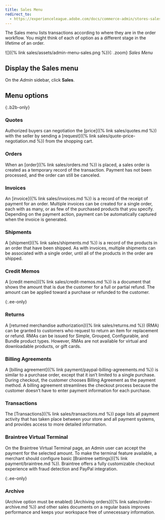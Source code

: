 ```yaml
---
title: Sales Menu
redirect_to:
  - https://experienceleague.adobe.com/docs/commerce-admin/stores-sales/order-management/sales-menu.html
---
```


The Sales menu lists transactions according to where they are in the order workflow. You might think of each of option as a different stage in the lifetime of an order.

![]({% link sales/assets/admin-menu-sales.png %}){: .zoom}
_Sales Menu_

## Display the Sales menu

On the _Admin_ sidebar, click **Sales**.

## Menu options

{:.b2b-only}
### Quotes

Authorized buyers can negotiation the [price]({% link sales/quotes.md %}) with the seller by sending a [request]({% link sales/quote-price-negotiation.md %}) from the shopping cart.

### Orders

When an [order]({% link sales/orders.md %}) is placed, a sales order is created as a temporary record of the transaction. Payment has not been processed, and the order can still be canceled.

### Invoices

An [invoice]({% link sales/invoices.md %}) is a record of the receipt of payment for an order. Multiple invoices can be created for a single order, each with as many, or as few of the purchased products that you specify. Depending on the payment action, payment can be automatically captured when the invoice is generated.

### Shipments

A [shipment]({% link sales/shipments.md %}) is a record of the products in an order that have been shipped. As with invoices, multiple shipments can be associated with a single order, until all of the products in the order are shipped.

### Credit Memos

A [credit memo]({% link sales/credit-memos.md %}) is a document that shows the amount that is due the customer for a full or partial refund. The amount can be applied toward a purchase or refunded to the customer.

{:.ee-only}
### Returns

A [returned merchandise authorization]({% link sales/returns.md %}) (RMA) can be granted to customers who request to return an item for replacement or refund. RMAs can be issued for Simple, Grouped, Configurable, and Bundle product types. However, RMAs are not available for virtual and downloadable products, or gift cards.

### Billing Agreements

A [billing agreement]({% link payment/paypal-billing-agreements.md %}) is similar to a purchase order, except that it isn’t limited to a single purchase. During checkout, the customer chooses Billing Agreement as the payment method. A billing agreement streamlines the checkout process because the customer doesn’t have to enter payment information for each purchase.

### Transactions

The [Transactions]({% link sales/transactions.md %}) page lists all payment activity that has taken place between your store and all payment systems, and provides access to more detailed information.

### Braintree Virtual Terminal

On the Braintree Virtual Terminal page, an Admin user can accept the payment for the selected amount. To make  the terminal feature available, a merchant should configure basic [Braintree settings]({% link payment/braintree.md %}). Braintree offers a fully customizable checkout experience with fraud detection and PayPal integration.

{:.ee-only}
### Archive

(Archive option must be enabled) [Archiving orders]({% link sales/order-archive.md %}) and other sales documents on a regular basis improves performance and keeps your workspace free of unnecessary information.
